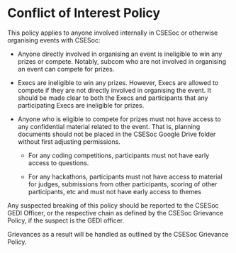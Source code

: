 # Conflict of Interest Policy

This policy applies to anyone involved internally in CSESoc or otherwise organising events with CSESoc:

  - Anyone directly involved in organising an event is ineligible to win any prizes or compete. Notably, subcom who are not involved in organising an event can compete for prizes.

  - Execs are ineligible to win any prizes. However, Execs are allowed to compete if they are not directly involved in organising the event. It should be made clear to both the Execs and participants that  any participating Execs are ineligible for prizes.

  - Anyone who is eligible to compete for prizes must not have access to any confidential material related to the event. That is, planning documents should not be placed in the CSESoc Google Drive folder without first adjusting permissions.

    - For any coding competitions, participants must not have early access to questions.

    - For any hackathons, participants must not have access to material for judges, submissions from other participants, scoring of other participants, etc and must not have early access to themes

Any suspected breaking of this policy should be reported to the CSESoc GEDI Officer, or the respective chain as defined by the CSESoc Grievance Policy, if the suspect is the GEDI officer.

Grievances as a result will be handled as outlined by the CSESoc Grievance Policy. 
